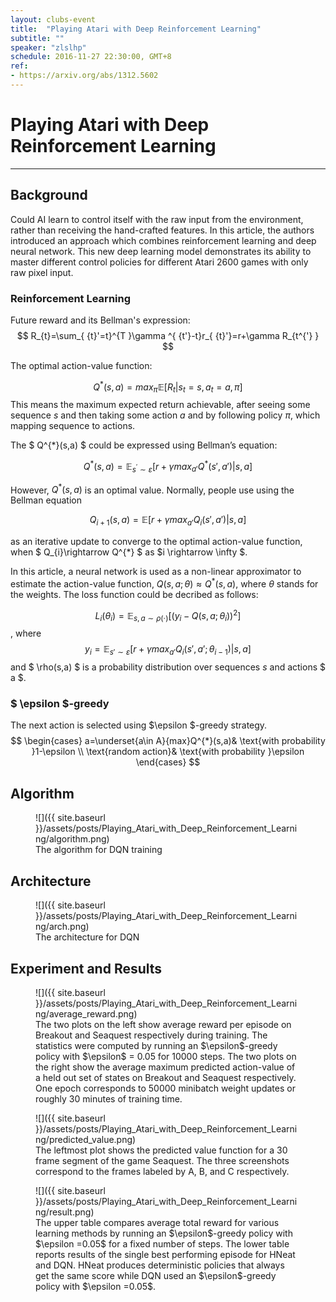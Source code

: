 ```yaml
---
layout: clubs-event
title:  "Playing Atari with Deep Reinforcement Learning"
subtitle: ""
speaker: "zlslhp"
schedule: 2016-11-27 22:30:00, GMT+8
ref: 
- https://arxiv.org/abs/1312.5602
---
```



# Playing Atari with Deep Reinforcement Learning
---

## Background
Could AI learn to control itself with the raw input from the environment, rather than receiving the hand-crafted features. In this article, the authors introduced an approach which combines reinforcement learning and deep neural network. This new deep learning model demonstrates its ability to master different control policies  for different Atari 2600 games with only raw pixel input.

### Reinforcement Learning
Future reward and its Bellman's expression:
$$
R_{t}=\sum_{ {t}'=t}^{T }\gamma ^{ {t'}-t}r_{ {t}'}=r+\gamma R_{t^{'} }
$$


The optimal action-value function:

$$
Q^{*}(s,a)=max_{\pi } \mathbb{E}[R_{t}|s_{t}=s,a_{t}=a,\pi]
$$ 
This means the maximum expected return achievable, after seeing some sequence $s$ and then taking some action $a$ and by following policy $\pi$, which mapping sequence to actions.

The $ Q^{*}(s,a) $ could be expressed using Bellman’s equation:

$$
Q^{*}(s,a)=\mathbb{E}_{s^{'}\sim  \varepsilon }[r+\gamma max_{ {a}'}Q^{*}({s}',{a}')|s,a]
$$ 

However, $Q^{*}(s,a)$ is an optimal value. Normally, people use using the Bellman equation 

$$
Q_{i+1}(s,a)=\mathbb{E}[r+\gamma max_{ {a}'}Q_{i}({s}',{a}')|s,a]
$$

as an iterative update to converge to the optimal action-value function, when $ Q_{i}\rightarrow Q^{*} $ as $i \rightarrow \infty $.

In this article, a neural network is used as a non-linear approximator to estimate the action-value function, $Q(s,a;\theta )\approx Q^{*}(s,a)$, where $\theta$ stands for the weights.
The loss function could be decribed as follows:

$$
L_{i}(\theta_{i})=\mathbb{E}_{s,a\sim  \rho (\cdot)}[(y_{i}-Q(s,a;\theta_{i}))^{2}]
$$
, where 
$$
y_{i}=\mathbb{E}_{ {s}'\sim \varepsilon }[r+\gamma max_{ {a}'}Q_{i}({s}',{a}';\theta_{i-1})|s,a]
$$ 
and $ \rho(s,a) $ is a probability distribution over sequences $s$ and actions $ a $.

### $ \epsilon $-greedy 
The next action is selected using $\epsilon $-greedy strategy.
$$
\begin{cases}
a=\underset{a\in  A}{max}Q^{*}(s,a)& \text{with probability }1-\epsilon \\
\text{random action}& \text{with probability }\epsilon
\end{cases}
$$

## Algorithm
<figure markdown="1">
![]({{ site.baseurl }}/assets/posts/Playing_Atari_with_Deep_Reinforcement_Learning/algorithm.png)
<figcaption>The algorithm for DQN training</figcaption>
</figure>

## Architecture
<figure markdown="1">
![]({{ site.baseurl }}/assets/posts/Playing_Atari_with_Deep_Reinforcement_Learning/arch.png)
<figcaption>The architecture for DQN</figcaption>
</figure>

## Experiment and Results
<figure markdown="1">
![]({{ site.baseurl }}/assets/posts/Playing_Atari_with_Deep_Reinforcement_Learning/average_reward.png)
<figcaption>The two plots on the left show average reward per episode on Breakout and Seaquest respectively during training. The statistics were computed by running an $\epsilon$-greedy policy with $\epsilon$ = 0.05 for 10000 steps. The two plots on the right show the average maximum predicted action-value of a held out set of states on Breakout and Seaquest respectively. One epoch corresponds to 50000 minibatch weight updates or roughly 30 minutes of training time.</figcaption>
</figure>

<figure markdown="1">
![]({{ site.baseurl }}/assets/posts/Playing_Atari_with_Deep_Reinforcement_Learning/predicted_value.png)
<figcaption>The leftmost plot shows the predicted value function for a 30 frame segment of the game Seaquest. The three screenshots correspond to the frames labeled by A, B, and C respectively.</figcaption>
</figure>

<figure markdown="1">
![]({{ site.baseurl }}/assets/posts/Playing_Atari_with_Deep_Reinforcement_Learning/result.png)
<figcaption>The upper table compares average total reward for various learning methods by running an $\epsilon$-greedy policy with $\epsilon =0.05$ for a fixed number of steps. The lower table reports results of the single best performing episode for HNeat and DQN. HNeat produces deterministic policies that always get the same score while DQN used an $\epsilon$-greedy policy with $\epsilon =0.05$.</figcaption>
</figure>
